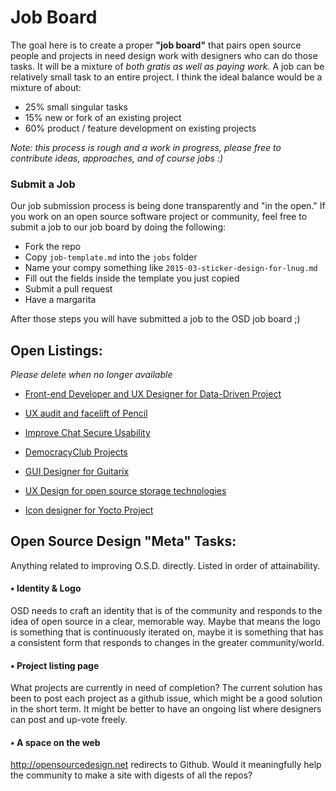 Job Board
===

The goal here is to create a proper **"job board"** that pairs open source people and projects in need design work with designers who can do those tasks. It will be a mixture of *both gratis as well as paying work.* A job can be relatively small task to an entire project. I think the ideal balance would be a mixture of about:

* 25% small singular tasks
* 15% new or fork of an existing project
* 60% product / feature development on existing projects

*Note: this process is rough and a work in progress, please free to contribute ideas, approaches, and of course jobs :)*


### Submit a Job

Our job submission process is being done transparently and "in the open." If you work on an open source software project or community, feel free to submit a job to our job board by doing the following:

- Fork the repo
- Copy `job-template.md` into the `jobs` folder
- Name your compy something like `2015-03-sticker-design-for-lnug.md`
- Fill out the fields inside the template you just copied
- Submit a pull request
- Have a margarita

After those steps you will have submitted a job to the OSD job board ;)

## Open Listings:
*Please delete when no longer available*

* [Front-end Developer and UX Designer for Data-Driven Project](https://github.com/opensourcedesign/job-board/blob/master/jobs/2015-02-okfn-frontend-developer-UX-designer.md)

* [UX audit and facelift of Pencil](https://github.com/opensourcedesign/job-board/blob/master/jobs/2015-03-UX-audit-and-facelift-of-Pencil.md)

* [Improve Chat Secure Usability](https://github.com/opensourcedesign/job-board/blob/master/jobs/chat-secure.md)

* [DemocracyClub Projects](https://github.com/opensourcedesign/job-board/blob/master/jobs/democracy-club.md)

* [GUI Designer for Guitarix](https://github.com/opensourcedesign/job-board/blob/master/jobs/guitarix.md)

* [UX Design for open source storage technologies](https://github.com/opensourcedesign/job-board/blob/master/jobs/red-hat_senior-ixd.md)

* [Icon designer for Yocto Project](https://github.com/opensourcedesign/job-board/blob/master/jobs/yoctoproject.md)

## Open Source Design "Meta" Tasks:

Anything related to improving O.S.D. directly. Listed in order of attainability.

#### • Identity & Logo
OSD  needs to craft an identity that is of the community and responds to the idea of open source in a clear, memorable way. Maybe that means the logo is something that is continuously iterated on, maybe it is something that has a consistent form that responds to changes in the greater community/world.

#### • Project listing page
What projects are currently in need of completion? The current solution has been to post each project as a github issue, which might be a good solution in the short term. It might be better to have an ongoing list where designers can post and up-vote freely.

#### • A space on the web
http://opensourcedesign.net redirects to Github. Would it meaningfully help the community to make a site with digests of all the repos?


